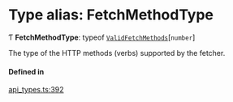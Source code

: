# Type alias: FetchMethodType

Ƭ **FetchMethodType**: typeof [`ValidFetchMethods`](../variables/ValidFetchMethods.md)[`number`]

The type of the HTTP methods (verbs) supported by the fetcher.

#### Defined in

[api_types.ts:392](https://github.com/coda/packs-sdk/blob/main/api_types.ts#L392)

